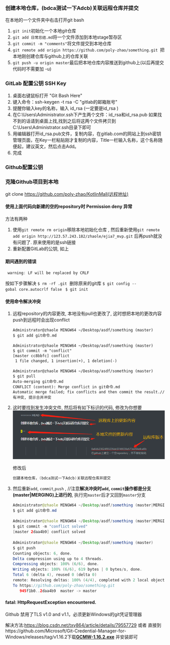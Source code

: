 ### 创建本地仓库，(bdca测试一下Adcb)关联远程仓库并提交
在本地的一个文件夹中右击打开git bash

1. `git init`初始化一个本地git仓库
2. `git add 日常总结.md`将一个文件添加到本地stage暂存区
3. `git commit -m "comments"`将文件提交到本地仓库
4. `git remote add origin https://github.com/poly-zhao/something.git `把本地刚创建仓库与github上的仓库关联
5. `git push -u origin master`最后把本地仓库内容推送到github上(以后再提交代码时不需要加 -u)

### GitLab 配置公钥 SSH Key

1. 桌面右键鼠标打开 "Git Bash Here" 
2. 键入命令：ssh-keygen -t rsa -C "gitlab的邮箱账号" 
3. 提醒你输入key的名称，输入 id_rsa (一定要是id_rsa )
4. 在C:\Users\Administrator\.ssh下产生两个文件：id_rsa和id_rsa.pub 如果找不到的话请到桌面上找,找到之后将这两个文件拷贝到C:\Users\Administrator\.ssh目录下即可
5. 用编辑器打开id_rsa.pub文件，复制内容，在gitlab.com的网站上到ssh密钥管理页面，在Key一栏粘贴刚才复制的内容，Title一栏输入名称，这个名称随便起，建议英文，然后点击Add。 
6. 完成

### Github配置公钥



### 克隆Github项目到本地

git clone https://github.com/poly-zhao/KotlinMall(远程地址)

#### 使用上面代码向新建的空的repository时 Permission deny 异常

方法有两种

1. 使用`git remote rm origin`移除本地初始化仓库 , 然后重新使用`git remote add origin http://123.57.243.182/zhaole/ejia7_mvp.git` 后再push就没有问题了. 原来使用的是ssh链接
2. 重新配置GitLab的公钥, 如上

#### 期间遇到的错误

```java
 warning: LF will be replaced by CRLF
```

按如下步骤解决
`$ rm -rf .git`  删除原来的git库
`$ git config --gobal core.autocrlf false `
`$ git init`

#### 使用命令解决冲突

1. 远程repository的内容更改, 本地没有pull也更改了, 这时想把本地的更改内容push到远程时会出现conflict

   ```git
   Administrator@zhaole MINGW64 ~/Desktop/asdf/something (master)
   $ git add git命令.md
   
   Administrator@zhaole MINGW64 ~/Desktop/asdf/something (master)
   $ git commit -m "conflict"
   [master cc8bbfc] conflict
    1 file changed, 1 insertion(+), 1 deletion(-)
   
   Administrator@zhaole MINGW64 ~/Desktop/asdf/something (master)
   $ git pull
   Auto-merging git命令.md
   CONFLICT (content): Merge conflict in git命令.md
   Automatic merge failed; fix conflicts and then commit the result.//有冲突, 提示合并冲突
   ```

2. 这时要找到发生冲突文件, 然后将有如下标识的代码, 修改为你想要![git冲突](.\imgs\git冲突.png)

   修改后

   ```java
   创建本地仓库，(bdca测试一下Adcb)关联远程仓库并提交
   ```

3. 然后重新`add`, `commit`,`push` ,  //注意**解决冲突时`add`, `commit`操作都是分支(master|MERGING)上进行的**, 执行完`master`后才又回到`master`分支

   ```java
   Administrator@zhaole MINGW64 ~/Desktop/asdf/something (master|MERGING)
   $ git add git命令.md
   
   Administrator@zhaole MINGW64 ~/Desktop/asdf/something (master|MERGING)
   $ git commit -m "conflict solved"
   [master 2daa4b9] conflict solved
   
   Administrator@zhaole MINGW64 ~/Desktop/asdf/something (master)
   $ git push
   Counting objects: 6, done.
   Delta compression using up to 4 threads.
   Compressing objects: 100% (6/6), done.
   Writing objects: 100% (6/6), 619 bytes | 0 bytes/s, done.
   Total 6 (delta 4), reused 0 (delta 0)
   remote: Resolving deltas: 100% (4/4), completed with 2 local objects.
   To https://github.com/poly-zhao/something.git
      945f1b0..2daa4b9  master -> master
   
   ```


#### fatal: HttpRequestException encountered.

Github 禁用了TLS v1.0 and v1.1，必须更新Windows的git凭证管理器 

解决方法:https://blog.csdn.net/txy864/article/details/79557729 
或者 直接到https://github.com/Microsoft/Git-Credential-Manager-for-Windows/releases/tag/v1.16.2下载[**GCMW-1.16.2.exe**](https://github.com/Microsoft/Git-Credential-Manager-for-Windows/releases/download/v1.16.2/GCMW-1.16.2.exe) 并安装即可